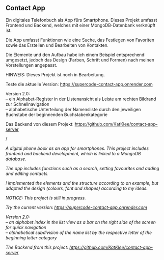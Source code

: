 ## Contact App

Ein digitales Telefonbuch als App fürs Smartphone. Dieses Projekt umfasst Frontend und Backend, welches mit einer MongoDB-Datenbank verknüpft ist.

Die App umfasst Funktionen wie eine Suche, das Festlegen von Favoriten sowie das Erstellen und Bearbeiten von Kontakten.

Die Elemente und den Aufbau habe ich einem Beispiel entsprechend umgesetzt, jedoch das Design (Farben, Schrift und Formen) nach meinen Vorstellungen angepasst.

HINWEIS: Dieses Projekt ist noch in Bearbeitung.

Teste die aktuelle Version: https://supercode-contact-app.onrender.com

Version 2.0:  
– ein Alphabet-Register in der Listenansicht als Leiste am rechten Bildrand zur Schnellnavigation  
– alphabetische Unterteilung der Namensliste durch den jeweiligen Buchstabe der beginnenden Buchstabenkategorie

Das Backend von diesem Projekt: https://github.com/KatKlee/contact-app-server

/

*A digital phone book as an app for smartphones. This project includes frontend and backend development, which is linked to a MongoDB database.*

*The app includes functions such as a search, setting favourites and adding and editing contacts.*

*I implemented the elements and the structure according to an example, but adapted the design (colours, font and shapes) according to my ideas.*

*NOTICE: This project is still in progress.*

*Try the current version: https://supercode-contact-app.onrender.com*

*Version 2.0:  
– an alphabet index in the list view as a bar on the right side of the screen for quick navigation  
– alphabetical subdivision of the name list by the respective letter of the beginning letter category*

*The Backend from this project: https://github.com/KatKlee/contact-app-server*
